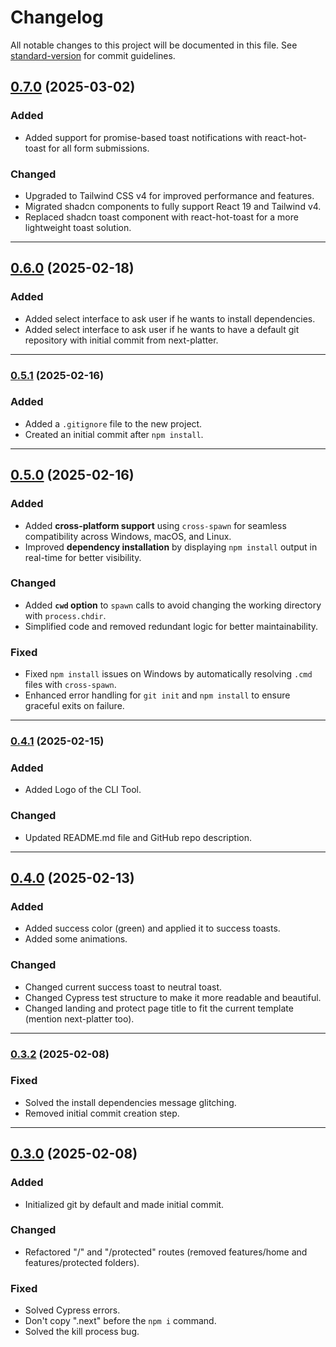 # Changelog

All notable changes to this project will be documented in this file. See [standard-version](https://github.com/conventional-changelog/standard-version) for commit guidelines.

## [0.7.0](https://github.com/Adel2411/next-platter/compare/v0.6.0...v0.7.0) (2025-03-02)

### Added

- Added support for promise-based toast notifications with react-hot-toast for all form submissions.

### Changed

- Upgraded to Tailwind CSS v4 for improved performance and features.
- Migrated shadcn components to fully support React 19 and Tailwind v4.
- Replaced shadcn toast component with react-hot-toast for a more lightweight toast solution.

---

## [0.6.0](https://github.com/Adel2411/next-platter/compare/v0.5.1...v0.6.0) (2025-02-18)

### Added

- Added select interface to ask user if he wants to install dependencies.
- Added select interface to ask user if he wants to have a default git repository with initial commit from next-platter.

---

### [0.5.1](https://github.com/Adel2411/next-platter/compare/v0.5.0...v0.5.1) (2025-02-16)

### Added

- Added a `.gitignore` file to the new project.
- Created an initial commit after `npm install`.

---

## [0.5.0](https://github.com/Adel2411/next-platter/compare/v0.4.1...v0.5.0) (2025-02-16)

### Added

- Added **cross-platform support** using `cross-spawn` for seamless compatibility across Windows, macOS, and Linux.
- Improved **dependency installation** by displaying `npm install` output in real-time for better visibility.

### Changed

- Added **`cwd` option** to `spawn` calls to avoid changing the working directory with `process.chdir`.
- Simplified code and removed redundant logic for better maintainability.

### Fixed

- Fixed `npm install` issues on Windows by automatically resolving `.cmd` files with `cross-spawn`.
- Enhanced error handling for `git init` and `npm install` to ensure graceful exits on failure.

---

### [0.4.1](https://github.com/Adel2411/next-platter/compare/v0.4.0...v0.4.1) (2025-02-15)

### Added

- Added Logo of the CLI Tool.

### Changed

- Updated README.md file and GitHub repo description.

---

## [0.4.0](https://github.com/Adel2411/next-platter/compare/v0.3.2...v0.4.0) (2025-02-13)

### Added

- Added success color (green) and applied it to success toasts.
- Added some animations.

### Changed

- Changed current success toast to neutral toast.
- Changed Cypress test structure to make it more readable and beautiful.
- Changed landing and protect page title to fit the current template (mention next-platter too).

---

### [0.3.2](https://github.com/Adel2411/next-platter/compare/v0.3.0...v0.3.2) (2025-02-08)

### Fixed

- Solved the install dependencies message glitching.
- Removed initial commit creation step.

---

## [0.3.0](https://github.com/Adel2411/next-platter/compare/v0.3.1...v0.3.0) (2025-02-08)

### Added

- Initialized git by default and made initial commit.

### Changed

- Refactored "/" and "/protected" routes (removed features/home and features/protected folders).

### Fixed

- Solved Cypress errors.
- Don't copy ".next" before the `npm i` command.
- Solved the kill process bug.
